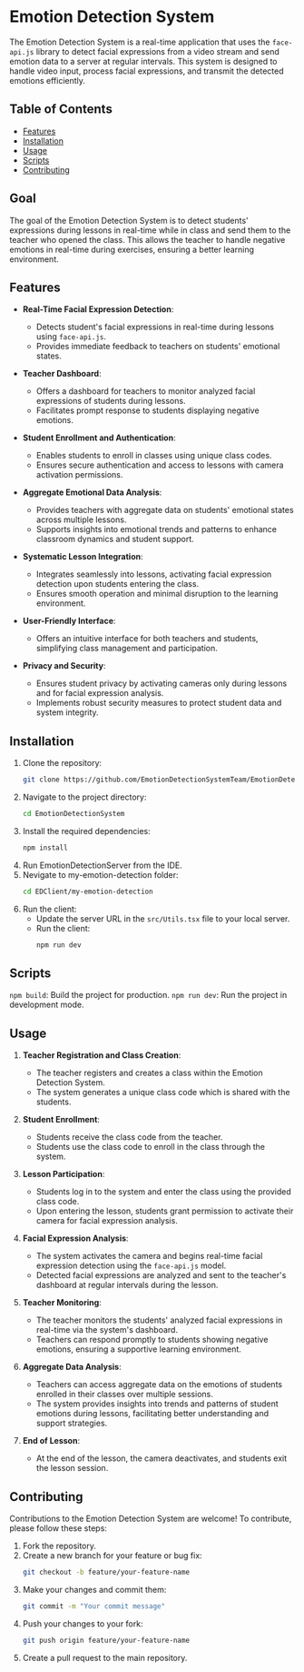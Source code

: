 # Emotion Detection System

The Emotion Detection System is a real-time application that uses the `face-api.js` library to detect facial expressions from a video stream and send emotion data to a server at regular intervals. This system is designed to handle video input, process facial expressions, and transmit the detected emotions efficiently.

## Table of Contents
- [Features](#features)
- [Installation](#installation)
- [Usage](#usage)
- [Scripts](#scripts)
- [Contributing](#contributing)

## Goal
The goal of the Emotion Detection System is to detect students' expressions during lessons in real-time while in class and send them to the teacher who opened the class. This allows the teacher to handle negative emotions in real-time during exercises, ensuring a better learning environment.

## Features
* **Real-Time Facial Expression Detection**:
    - Detects student's facial expressions in real-time during lessons using `face-api.js`.
    - Provides immediate feedback to teachers on students' emotional states.

* **Teacher Dashboard**:
    - Offers a dashboard for teachers to monitor analyzed facial expressions of students during lessons.
    - Facilitates prompt response to students displaying negative emotions.

* **Student Enrollment and Authentication**:
    - Enables students to enroll in classes using unique class codes.
    - Ensures secure authentication and access to lessons with camera activation permissions.

* **Aggregate Emotional Data Analysis**:
    - Provides teachers with aggregate data on students' emotional states across multiple lessons.
    - Supports insights into emotional trends and patterns to enhance classroom dynamics and student support.

* **Systematic Lesson Integration**:
    - Integrates seamlessly into lessons, activating facial expression detection upon students entering the class.
    - Ensures smooth operation and minimal disruption to the learning environment.

* **User-Friendly Interface**:
    - Offers an intuitive interface for both teachers and students, simplifying class management and participation.

* **Privacy and Security**:
    - Ensures student privacy by activating cameras only during lessons and for facial expression analysis.
    - Implements robust security measures to protect student data and system integrity.

## Installation
1. Clone the repository:
   ```sh
   git clone https://github.com/EmotionDetectionSystemTeam/EmotionDetectionSystem.git
   ```
2. Navigate to the project directory:
    ```sh
    cd EmotionDetectionSystem
    ```
3. Install the required dependencies:
    ```sh
    npm install
    ```
4. Run EmotionDetectionServer from the IDE.
5. Nevigate to my-emotion-detection folder:
    ```sh
    cd EDClient/my-emotion-detection
    ```
6. Run the client:
    * Update the server URL in the `src/Utils.tsx` file to your local server.
    * Run the client:
        ```sh
        npm run dev
        ```
## Scripts
`npm build`: Build the project for production.
`npm run dev`: Run the project in development mode.

## Usage
1. **Teacher Registration and Class Creation**:
    - The teacher registers and creates a class within the Emotion Detection System.
    - The system generates a unique class code which is shared with the students.

2. **Student Enrollment**:
    - Students receive the class code from the teacher.
    - Students use the class code to enroll in the class through the system.

3. **Lesson Participation**:
    - Students log in to the system and enter the class using the provided class code.
    - Upon entering the lesson, students grant permission to activate their camera for facial expression analysis.

4. **Facial Expression Analysis**:
    - The system activates the camera and begins real-time facial expression detection using the `face-api.js` model.
    - Detected facial expressions are analyzed and sent to the teacher's dashboard at regular intervals during the lesson.

5. **Teacher Monitoring**:
    - The teacher monitors the students' analyzed facial expressions in real-time via the system's dashboard.
    - Teachers can respond promptly to students showing negative emotions, ensuring a supportive learning environment.

6. **Aggregate Data Analysis**:
    - Teachers can access aggregate data on the emotions of students enrolled in their classes over multiple sessions.
    - The system provides insights into trends and patterns of student emotions during lessons, facilitating better understanding and support strategies.

7. **End of Lesson**:
    - At the end of the lesson, the camera deactivates, and students exit the lesson session.

## Contributing
Contributions to the Emotion Detection System are welcome! To contribute, please follow these steps:
1. Fork the repository.
2. Create a new branch for your feature or bug fix:
    ```sh
    git checkout -b feature/your-feature-name
    ```
3. Make your changes and commit them:
    ```sh
    git commit -m "Your commit message"
    ```
4. Push your changes to your fork:
    ```sh
    git push origin feature/your-feature-name
    ```
5. Create a pull request to the main repository.
